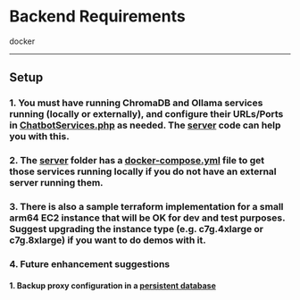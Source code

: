 # Backend Requirements

docker

---

## Setup
### 1. You must have running ChromaDB and Ollama services running (locally or externally), and configure their URLs/Ports in [ChatbotServices.php](../php/ChatbotServices.php) as needed.  The [server](../server/) code can help you with this.

### 2. The [server](../server/) folder has a [docker-compose.yml](../server/docker-compose.yml) file to get those services running locally if you do not have an external server running them.

### 3. There is also a sample terraform implementation for a small arm64 EC2 instance that will be OK for dev and test purposes.  Suggest upgrading the instance type (e.g. c7g.4xlarge or c7g.8xlarge) if you want to do demos with it.

### 4. Future enhancement suggestions
#### 1. Backup proxy configuration in a [persistent database](https://nginxproxymanager.com/setup/#using-mysql-mariadb-database)
